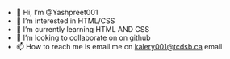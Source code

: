 - 👋 Hi, I’m @Yashpreet001
- 👀 I’m interested in HTML/CSS
- 🌱 I’m currently learning HTML AND CSS
- 💞️ I’m looking to collaborate on on github
- 📫 How to reach me is email me on kalery001@tcdsb.ca email 
<!---
Yashpreet001/Yashpreet001 is a ✨ special ✨ repository because its `README.md` (this file) appears on your GitHub profile.
You can click the Preview link to take a look at your changes.
--->
